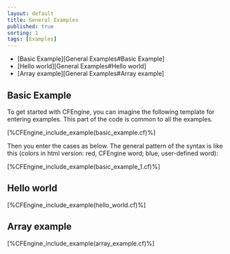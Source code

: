 ```yaml
---
layout: default
title: General Examples
published: true
sorting: 1
tags: [Examples]
---
```


* [Basic Example][General Examples#Basic Example]
* [Hello world][General Examples#Hello world]
* [Array example][General Examples#Array example]

## Basic Example ##

To get started with CFEngine, you can imagine the following template for entering examples. This part of the code is common to all the examples.


[%CFEngine_include_example(basic_example.cf)%]

Then you enter the cases as below. The general pattern of the syntax is like this (colors in html version: red, CFEngine word; blue, user-defined word):


[%CFEngine_include_example(basic_example_1.cf)%]

## Hello world


[%CFEngine_include_example(hello_world.cf)%]

## Array example ##


[%CFEngine_include_example(array_example.cf)%]
